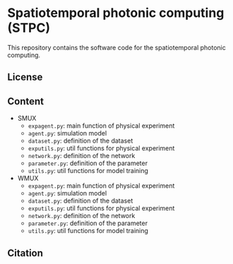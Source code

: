 # Spatiotemporal photonic computing (STPC) 

This repository contains the software code for the spatiotemporal photonic computing.

## License



## Content

- SMUX
  - `expagent.py`: main function of physical experiment
  - `agent.py`:  simulation model
  - `dataset.py`: definition of the dataset
  - `exputils.py`: util functions for physical experiment
  - `network.py`: definition of the network
  - `parameter.py`: definition of the parameter
  - `utils.py`: util functions for model training
- WMUX
  - `expagent.py`: main function of physical experiment
  - `agent.py`:  simulation model
  - `dataset.py`: definition of the dataset
  - `exputils.py`: util functions for physical experiment
  - `network.py`: definition of the network
  - `parameter.py`: definition of the parameter
  - `utils.py`: util functions for model training



## Citation